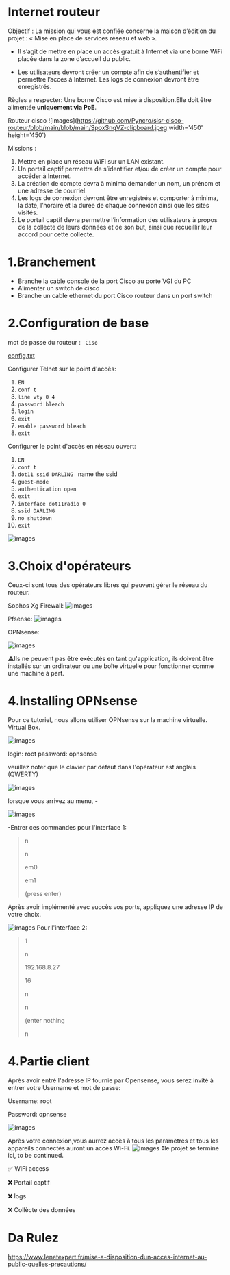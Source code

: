 # Internet routeur


Objectif : La mission qui vous est confiée concerne la maison d’édition du projet : « Mise en place de services réseau et web ».

* Il s’agit de mettre en place un accès gratuit à Internet via une borne WiFi placée dans la zone d’accueil du public.

* Les utilisateurs devront créer un compte afin de s’authentifier et permettre l’accès à Internet. Les logs de connexion devront être enregistrés.




Règles a respecter: Une borne Cisco est mise à disposition.Elle doit être alimentée **uniquement via PoE**.


Routeur cisco
![images](https://github.com/Pyncro/sisr-cisco-routeur/blob/main/blob/main/SpoxSnqVZ-clipboard.jpeg width='450' height='450')

Missions :
1. Mettre en place un réseau WiFi sur un LAN existant.
2. Un portail captif permettra de s’identifier et/ou de créer un compte pour accéder à Internet.
3. La création de compte devra à minima demander un nom, un prénom et une adresse de courriel.
4. Les logs de connexion devront être enregistrés et comporter à minima, la date, l’horaire et la durée de chaque connexion ainsi que les sites visités.
5. Le portail captif devra permettre l’information des utilisateurs à propos de la collecte de leurs données et de son but, ainsi que recueillir leur accord pour cette collecte.


# 1.Branchement
* Branche la cable console de la port Cisco au porte VGI du PC
* Alimenter un switch de cisco
* Branche un cable ethernet du port Cisco routeur dans un port switch


# 2.Configuration de base
mot de passe du routeur : ``` Ciso```

[config.txt]()

Configurer Telnet sur le point d'accès:

1. ``` EN  ```
2. ``` conf t ```
3. ``` line vty 0 4  ```
4. ``` password bleach  ``` 
5. ``` login  ```
6. ``` exit  ```
7. ``` enable password bleach  ```
8. ``` exit ```

Configurer le point d'accès en réseau ouvert: 
1. ``` EN  ```
2. ``` conf t ```
3. ``` dot11 ssid DARLING  ``` name the ssid
4. ``` guest-mode  ```
5. ``` authentication open ```
6. ``` exit ```
7. ``` interface dot11radio 0 ```
8. ``` ssid DARLING  ```
9. ``` no shutdown  ```
10. ```exit ```


![images](https://github.com/Pyncro/sisr-cisco-routeur/blob/main/blob/main/IMG_4761.PNG)

# 3.Choix d'opérateurs
Ceux-ci sont tous des opérateurs libres qui peuvent gérer le réseau du routeur.


 Sophos Xg Firewall: ![images](https://github.com/Pyncro/sisr-cisco-routeur/blob/main/blob/main/xgfirewall.jpeg)
 
 Pfsense:
 ![images](https://github.com/Pyncro/sisr-cisco-routeur/blob/main/blob/main/pfsense.jpeg)

 OPNsense:
 
 ![images](https://github.com/Pyncro/sisr-cisco-routeur/blob/main/blob/main/OPNsense.png)


⚠️Ils ne peuvent pas être exécutés en tant qu'application, ils doivent être installés sur un ordinateur ou une boîte virtuelle pour fonctionner comme une machine à part.


# 4.Installing OPNsense


Pour ce tutoriel, nous allons utiliser OPNsense sur la machine virtuelle. Virtual Box.

![images](https://github.com/Pyncro/sisr-cisco-routeur/blob/main/blob/main/view.PNG)

login: root
password: opnsense

veuillez noter que le clavier par défaut dans l'opérateur est anglais (QWERTY)

![images](https://github.com/Pyncro/sisr-cisco-routeur/blob/main/blob/main/qwerty%20Petite.jpeg)

lorsque vous arrivez au menu, -

![images](https://github.com/Pyncro/sisr-cisco-routeur/blob/main/blob/main/h1.PNG)

-Entrer ces commandes pour l'interface 1:


>n 
>
>n
> 
>em0
>
>em1
>
>(press enter)

Après avoir implémenté avec succès vos ports, appliquez une adresse IP de votre choix.

![images](https://github.com/Pyncro/sisr-cisco-routeur/blob/main/blob/main/lanwan.PNG)
Pour l'interface 2:

>
>1
>
>n
>
>192.168.8.27
>
>16
>
>n
>
>n
>
>(enter nothing
>
>n


# 4.Partie client
Après avoir entré l'adresse IP fournie par Opensense, vous serez invité à entrer votre Username et mot de passe:

Username: root

Password: opnsense

![images](https://github.com/Pyncro/sisr-cisco-routeur/blob/main/blob/main/webguilog.png)


Après votre connexion,vous aurrez accès à tous les paramètres et tous les appareils connectés auront un accès Wi-Fi.
![images](https://github.com/Pyncro/sisr-cisco-routeur/blob/main/blob/main/webgui.png)
◊le projet se termine ici, to be continued.

✅ WiFi access

❌ Portail captif

❌ logs

❌ Collècte des données


# Da Rulez

https://www.lenetexpert.fr/mise-a-disposition-dun-acces-internet-au-public-quelles-precautions/ 



